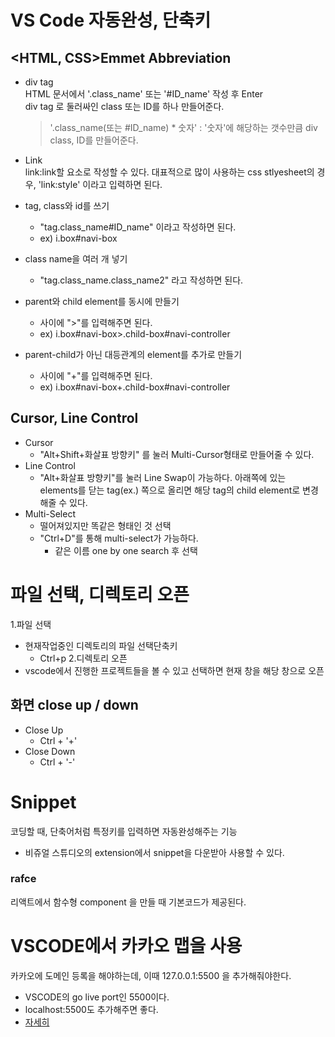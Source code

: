 # VS Code 자동완성, 단축키

## <HTML, CSS>Emmet Abbreviation
- div tag   
    HTML 문서에서 '.class_name' 또는 '#ID_name' 작성 후 Enter     
    div tag 로 둘러싸인 class 또는 ID를 하나 만들어준다.

    >'.class_name(또는 #ID_name) * 숫자' : '숫자'에 해당하는 갯수만큼 div class, ID를 만들어준다.

- Link   
    link:link할 요소로 작성할 수 있다.
    대표적으로 많이 사용하는 css stlyesheet의 경우, 'link:style' 이라고 입력하면 된다.

- tag, class와 id를 쓰기
    - "tag.class_name#ID_name" 이라고 작성하면 된다.
    - ex) i.box#navi-box
- class name을 여러 개 넣기
    - "tag.class_name.class_name2" 라고 작성하면 된다.

- parent와 child element를 동시에 만들기
    - 사이에 ">"를 입력해주면 된다.
    - ex) i.box#navi-box>.child-box#navi-controller

- parent-child가 아닌 대등관계의 element를 추가로 만들기
    - 사이에 "+"를 입력해주면 된다.
    - ex) i.box#navi-box+.child-box#navi-controller
## Cursor, Line Control
- Cursor
    - "Alt+Shift+화살표 방향키" 를 눌러 Multi-Cursor형태로 만들어줄 수 있다.
- Line Control
    - "Alt+화살표 방향키"를 눌러 Line Swap이 가능하다. 아래쪽에 있는 elements를 닫는 tag(ex.</div>) 쪽으로 올리면 해당 tag의 child element로 변경해줄 수 있다.
- Multi-Select
    - 떨어져있지만 똑같은 형태인 것 선택
    - "Ctrl+D"를 통해 multi-select가 가능하다.
        - 같은 이름 one by one search 후 선택

# 파일 선택, 디렉토리 오픈
1.파일 선택
- 현재작업중인 디렉토리의 파일 선택단축키
    - Ctrl+p
2.디렉토리 오픈
- vscode에서 진행한 프로젝트들을 볼 수 있고 선택하면 현재 창을 해당 창으로 오픈


## 화면 close up / down
- Close Up
    - Ctrl + '+'
- Close Down
    - Ctrl + '-'
# Snippet
코딩할 때, 단축어처럼 특정키를 입력하면 자동완성해주는 기능
- 비쥬얼 스튜디오의 extension에서 snippet을 다운받아 사용할 수 있다.

### rafce
리액트에서 함수형 component 을 만들 때 기본코드가 제공된다.

# VSCODE에서 카카오 맵을 사용

카카오에 도메인 등록을 해야하는데, 이때 127.0.0.1:5500 을 추가해줘야한다. 
- VSCODE의 go live port인 5500이다.
- localhost:5500도 추가해주면 좋다.
- [자세히](https://injekim97.tistory.com/114)
